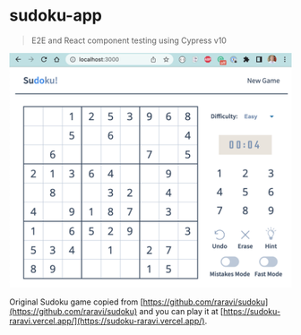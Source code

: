 # sudoku-app

> E2E and React component testing using Cypress v10

![Sudoku application running locally](./images/app.png)

Original Sudoku game copied from [https://github.com/raravi/sudoku](https://github.com/raravi/sudoku) and you can play it at [https://sudoku-raravi.vercel.app/](https://sudoku-raravi.vercel.app/).

